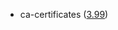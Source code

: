- ca-certificates ([3.99](https://firefox-source-docs.mozilla.org/security/nss/releases/nss_3_99.html))
